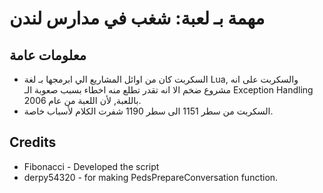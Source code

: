 # مهمة بـ لعبة: شغب في مدارس لندن

## معلومات عامة
* السكربت كان من اوائل المشاريع الي ابرمجها بـ لغة Lua, والسكربت على انه مشروع ضخم الا انه تقدر تطلع منه اخطاء بسبب صعوبة الـ Exception Handling باللعبة, لأن اللعبة من عام 2006.
* السكربت من سطر 1151 الى سطر 1190 شفرت الكلام لأسباب خاصة.

## Credits
* Fibonacci - Developed the script
* derpy54320 - for making PedsPrepareConversation function.
